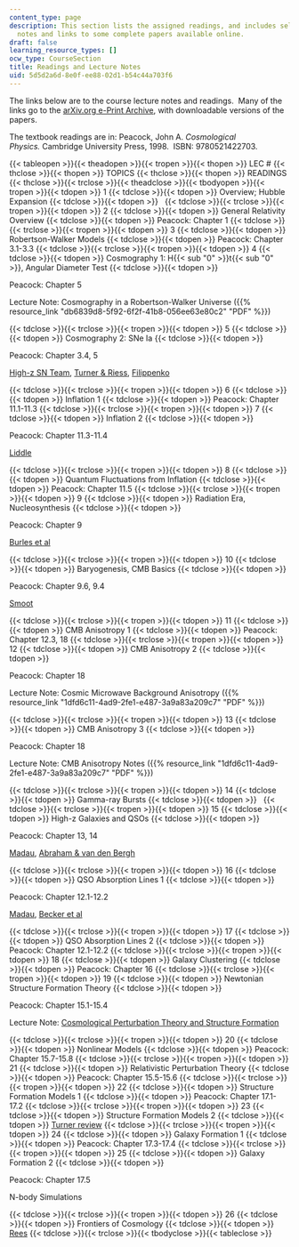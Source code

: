 ```yaml
---
content_type: page
description: This section lists the assigned readings, and includes selected lecture
  notes and links to some complete papers available online.
draft: false
learning_resource_types: []
ocw_type: CourseSection
title: Readings and Lecture Notes
uid: 5d5d2a6d-8e0f-ee88-02d1-b54c44a703f6
---
```

The links below are to the course lecture notes and readings.  Many of the links go to the [arXiv.org e-Print Archive](http://arxiv.org/), with downloadable versions of the papers.

The textbook readings are in: Peacock, John A. *Cosmological Physics.* Cambridge University Press, 1998.  ISBN: 9780521422703.

{{< tableopen >}}{{< theadopen >}}{{< tropen >}}{{< thopen >}}
LEC #
{{< thclose >}}{{< thopen >}}
TOPICS
{{< thclose >}}{{< thopen >}}
READINGS
{{< thclose >}}{{< trclose >}}{{< theadclose >}}{{< tbodyopen >}}{{< tropen >}}{{< tdopen >}}
1
{{< tdclose >}}{{< tdopen >}}
Overview; Hubble Expansion
{{< tdclose >}}{{< tdopen >}}
 
{{< tdclose >}}{{< trclose >}}{{< tropen >}}{{< tdopen >}}
2
{{< tdclose >}}{{< tdopen >}}
General Relativity Overview
{{< tdclose >}}{{< tdopen >}}
Peacock: Chapter 1
{{< tdclose >}}{{< trclose >}}{{< tropen >}}{{< tdopen >}}
3
{{< tdclose >}}{{< tdopen >}}
Robertson-Walker Models
{{< tdclose >}}{{< tdopen >}}
Peacock: Chapter 3.1-3.3
{{< tdclose >}}{{< trclose >}}{{< tropen >}}{{< tdopen >}}
4
{{< tdclose >}}{{< tdopen >}}
Cosmography 1: H{{< sub "0" >}}t{{< sub "0" >}}, Angular Diameter Test
{{< tdclose >}}{{< tdopen >}}

Peacock: Chapter 5

Lecture Note: Cosmography in a Robertson-Walker Universe ({{% resource_link "db6839d8-5f92-6f2f-41b8-056ee63e80c2" "PDF" %}})

{{< tdclose >}}{{< trclose >}}{{< tropen >}}{{< tdopen >}}
5
{{< tdclose >}}{{< tdopen >}}
Cosmography 2: SNe Ia
{{< tdclose >}}{{< tdopen >}}

Peacock: Chapter 3.4, 5

[High-z SN Team](http://www.cfa.harvard.edu/supernova//HighZ.html), [Turner & Riess](http://de.arxiv.org/abs/astro-ph/0106051), [Filippenko](http://de.arxiv.org/abs/astro-ph/0109399)

{{< tdclose >}}{{< trclose >}}{{< tropen >}}{{< tdopen >}}
6
{{< tdclose >}}{{< tdopen >}}
Inflation 1
{{< tdclose >}}{{< tdopen >}}
Peacock: Chapter 11.1-11.3
{{< tdclose >}}{{< trclose >}}{{< tropen >}}{{< tdopen >}}
7
{{< tdclose >}}{{< tdopen >}}
Inflation 2
{{< tdclose >}}{{< tdopen >}}

Peacock: Chapter 11.3-11.4

[Liddle](http://de.arxiv.org/abs/astro-ph/0109439)

{{< tdclose >}}{{< trclose >}}{{< tropen >}}{{< tdopen >}}
8
{{< tdclose >}}{{< tdopen >}}
Quantum Fluctuations from Inflation
{{< tdclose >}}{{< tdopen >}}
Peacock: Chapter 11.5
{{< tdclose >}}{{< trclose >}}{{< tropen >}}{{< tdopen >}}
9
{{< tdclose >}}{{< tdopen >}}
Radiation Era, Nucleosynthesis
{{< tdclose >}}{{< tdopen >}}

Peacock: Chapter 9

[Burles et al](http://de.arxiv.org/abs/astro-ph/0010171)

{{< tdclose >}}{{< trclose >}}{{< tropen >}}{{< tdopen >}}
10
{{< tdclose >}}{{< tdopen >}}
Baryogenesis, CMB Basics
{{< tdclose >}}{{< tdopen >}}

Peacock: Chapter 9.6, 9.4

[Smoot](http://de.arxiv.org/abs/astro-ph/9902027)

{{< tdclose >}}{{< trclose >}}{{< tropen >}}{{< tdopen >}}
11
{{< tdclose >}}{{< tdopen >}}
CMB Anisotropy 1
{{< tdclose >}}{{< tdopen >}}
Peacock: Chapter 12.3, 18
{{< tdclose >}}{{< trclose >}}{{< tropen >}}{{< tdopen >}}
12
{{< tdclose >}}{{< tdopen >}}
CMB Anisotropy 2
{{< tdclose >}}{{< tdopen >}}

Peacock: Chapter 18

Lecture Note: Cosmic Microwave Background Anisotropy ({{% resource_link "1dfd6c11-4ad9-2fe1-e487-3a9a83a209c7" "PDF" %}})

{{< tdclose >}}{{< trclose >}}{{< tropen >}}{{< tdopen >}}
13
{{< tdclose >}}{{< tdopen >}}
CMB Anisotropy 3
{{< tdclose >}}{{< tdopen >}}

Peacock: Chapter 18

Lecture Note: CMB Anisotropy Notes ({{% resource_link "1dfd6c11-4ad9-2fe1-e487-3a9a83a209c7" "PDF" %}})

{{< tdclose >}}{{< trclose >}}{{< tropen >}}{{< tdopen >}}
14
{{< tdclose >}}{{< tdopen >}}
Gamma-ray Bursts
{{< tdclose >}}{{< tdopen >}}
 
{{< tdclose >}}{{< trclose >}}{{< tropen >}}{{< tdopen >}}
15
{{< tdclose >}}{{< tdopen >}}
High-z Galaxies and QSOs
{{< tdclose >}}{{< tdopen >}}

Peacock: Chapter 13, 14

[Madau](http://de.arxiv.org/abs/astro-ph/9902228), [Abraham & van den Bergh](http://de.arxiv.org/abs/astro-ph/0109358)

{{< tdclose >}}{{< trclose >}}{{< tropen >}}{{< tdopen >}}
16
{{< tdclose >}}{{< tdopen >}}
QSO Absorption Lines 1
{{< tdclose >}}{{< tdopen >}}

Peacock: Chapter 12.1-12.2

[Madau](http://de.arxiv.org/abs/astro-ph/0005106), [Becker et al](http://de.arxiv.org/abs/astro-ph/0108097)

{{< tdclose >}}{{< trclose >}}{{< tropen >}}{{< tdopen >}}
17
{{< tdclose >}}{{< tdopen >}}
QSO Absorption Lines 2
{{< tdclose >}}{{< tdopen >}}
Peacock: Chapter 12.1-12.2
{{< tdclose >}}{{< trclose >}}{{< tropen >}}{{< tdopen >}}
18
{{< tdclose >}}{{< tdopen >}}
Galaxy Clustering
{{< tdclose >}}{{< tdopen >}}
Peacock: Chapter 16
{{< tdclose >}}{{< trclose >}}{{< tropen >}}{{< tdopen >}}
19
{{< tdclose >}}{{< tdopen >}}
Newtonian Structure Formation Theory
{{< tdclose >}}{{< tdopen >}}

Peacock: Chapter 15.1-15.4

Lecture Note: [Cosmological Perturbation Theory and Structure Formation](http://de.arxiv.org/abs/astro-ph/0101009)

{{< tdclose >}}{{< trclose >}}{{< tropen >}}{{< tdopen >}}
20
{{< tdclose >}}{{< tdopen >}}
Nonlinear Models
{{< tdclose >}}{{< tdopen >}}
Peacock: Chapter 15.7-15.8
{{< tdclose >}}{{< trclose >}}{{< tropen >}}{{< tdopen >}}
21
{{< tdclose >}}{{< tdopen >}}
Relativistic Perturbation Theory
{{< tdclose >}}{{< tdopen >}}
Peacock: Chapter 15.5-15.6
{{< tdclose >}}{{< trclose >}}{{< tropen >}}{{< tdopen >}}
22
{{< tdclose >}}{{< tdopen >}}
Structure Formation Models 1
{{< tdclose >}}{{< tdopen >}}
Peacock: Chapter 17.1-17.2
{{< tdclose >}}{{< trclose >}}{{< tropen >}}{{< tdopen >}}
23
{{< tdclose >}}{{< tdopen >}}
Structure Formation Models 2
{{< tdclose >}}{{< tdopen >}}
[Turner review](http://de.arxiv.org/abs/astro-ph/9901168)
{{< tdclose >}}{{< trclose >}}{{< tropen >}}{{< tdopen >}}
24
{{< tdclose >}}{{< tdopen >}}
Galaxy Formation 1
{{< tdclose >}}{{< tdopen >}}
Peacock: Chapter 17.3-17.4
{{< tdclose >}}{{< trclose >}}{{< tropen >}}{{< tdopen >}}
25
{{< tdclose >}}{{< tdopen >}}
Galaxy Formation 2
{{< tdclose >}}{{< tdopen >}}

Peacock: Chapter 17.5

N-body Simulations

{{< tdclose >}}{{< trclose >}}{{< tropen >}}{{< tdopen >}}
26
{{< tdclose >}}{{< tdopen >}}
Frontiers of Cosmology
{{< tdclose >}}{{< tdopen >}}
[Rees](http://de.arxiv.org/abs/astro-ph/0103391)
{{< tdclose >}}{{< trclose >}}{{< tbodyclose >}}{{< tableclose >}}